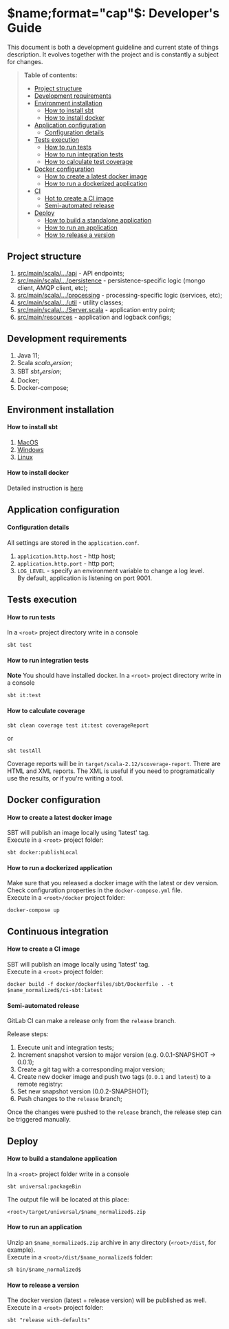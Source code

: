 # $name;format="cap"$: Developer's Guide

This document is both a development guideline and current
state of things description. It evolves together
with the project and is constantly a subject for changes.

> **Table of contents:**  
> - [Project structure](#project-structure)  
> - [Development requirements](#development-requirements)  
> - [Environment installation](#environment-installation)  
>   - [How to install sbt](#how-to-install-sbt)  
>   - [How to install docker](#how-to-install-docker)  
> - [Application configuration](#application-configuration)  
>   - [Configuration details](#configuration-details)  
> - [Tests execution](#tests-execution)  
>   - [How to run tests](#how-to-run-tests)  
>   - [How to run integration tests](#how-to-run-integration-tests)  
>   - [How to calculate test coverage](#how-to-calculate-test-coverage)  
> - [Docker configuration](#docker-configuration)  
>   - [How to create a latest docker image](#how-to-create-a-latest-docker-image)  
>   - [How to run a dockerized application](#how-to-run-a-dockerized-application)
> - [CI](#ci)
>   - [Hot to create a CI image](#how-to-create-a-ci-image)
>   - [Semi-automated release](#semi-automated-release)  
> - [Deploy](#deploy)  
>   - [How to build a standalone application](#how-to-make-a-package)  
>   - [How to run an application](#how-to-run-an-application)  
>   - [How to release a version](#how-to-release-a-version)  


## <a name="project-structure"></a> Project structure
1) [src/main/scala/.../api](/src/main/scala/$organization;format="packaged"$/api) - API endpoints;  
2) [src/main/scala/.../persistence](/src/main/scala/$organization;format="packaged"$/persistence) - persistence-specific logic (mongo client, AMQP client, etc);    
3) [src/main/scala/.../processing](/src/main/scala/$organization;format="packaged"$/processing) - processing-specific logic (services, etc);  
4) [src/main/scala/.../util](/src/main/scala/$organization;format="packaged"$/util) - utility classes;  
5) [src/main/scala/.../Server.scala](/src/main/scala/$organization;format="packaged"$/Server.scala) - application entry point; 
6) [src/main/resources](/src/main/resources) - application and logback configs;    

## <a name="development-requirements"></a> Development requirements
1) Java 11;
2) Scala $scala_version$;  
3) SBT $sbt_version$;  
4) Docker;
5) Docker-compose;

## <a name="environment-installation"></a> Environment installation

#### <a name="how-to-install-sbt"></a> How to install sbt
1) [MacOS](http://www.scala-sbt.org/1.x/docs/Installing-sbt-on-Mac.html)  
2) [Windows](http://www.scala-sbt.org/1.x/docs/Installing-sbt-on-Windows.html)   
3) [Linux](http://www.scala-sbt.org/1.x/docs/Installing-sbt-on-Linux.html)

#### <a name="how-to-install-docker"></a> How to install docker
Detailed instruction is [here](https://docs.docker.com/install/)   



## <a name="application-configuration"></a> Application configuration 

#### <a name="configuration-details"></a> Configuration details
All settings are stored in the `application.conf`.  
1) `application.http.host` - http host;  
2) `application.http.port` - http port;  
3) `LOG_LEVEL` - specify an environment variable to change a log level.  
By default, application is listening on port 9001.  



## <a name="tests-execution"></a> Tests execution

#### <a name="how-to-run-tests"></a> How to run tests
In a `<root>` project directory write in a console  
```
sbt test
```

#### <a name="how-to-run-integration-tests"></a> How to run integration tests
**Note** You should have installed docker.
In a `<root>` project directory write in a console  
```
sbt it:test
```

#### <a name="how-to-calculate-test-coverage"></a> How to calculate coverage
```
sbt clean coverage test it:test coverageReport
```
or 
```
sbt testAll
```
Coverage reports will be in `target/scala-2.12/scoverage-report`. There are HTML and XML reports. The XML is useful if you need to programatically use the results, or if you're writing a tool.  
 
 
 
## <a name="docker-configuration"></a> Docker configuration 

#### <a name="how-to-create-a-latest-docker-image"></a> How to create a latest docker image
SBT will publish an image locally using 'latest' tag.  
Execute in a `<root>` project folder:  
```
sbt docker:publishLocal
```

#### <a name="how-to-run-a-dockerized-application"></a> How to run a dockerized application
Make sure that you released a docker image with the latest or dev version.  
Check configuration properties in the `docker-compose.yml` file.  
Execute in a `<root>/docker` project folder: 
```
docker-compose up
```

## <a name="ci"></a> Continuous integration

#### <a name="how-to-create-a-ci-image"></a> How to create a CI image
SBT will publish an image locally using 'latest' tag.  
Execute in a `<root>` project folder:  
```
docker build -f docker/dockerfiles/sbt/Dockerfile . -t $name_normalized$/ci-sbt:latest
```

#### <a name="semi-automated-release"></a> Semi-automated release
GitLab CI can make a release only from the `release` branch.   

Release steps:
1) Execute unit and integration tests;
2) Increment snapshot version to major version (e.g. 0.0.1-SNAPSHOT -> 0.0.1);
3) Create a git tag with a corresponding major version;
4) Create new docker image and push two tags (`0.0.1` and `latest`) to a remote registry: 
5) Set new snapshot version (0.0.2-SNAPSHOT);
6) Push changes to the `release` branch;

Once the changes were pushed to the `release` branch, the release step can be triggered manually.

## <a name="deploy"></a> Deploy

#### <a name="how-to-make-a-package"></a> How to build a standalone application
In a `<root>` project folder write in a console  
```
sbt universal:packageBin
```

The output file will be located at this place:
```
<root>/target/universal/$name_normalized$.zip
```

#### <a name="how-to-run-an-application"></a> How to run an application
Unzip an `$name_normalized$.zip` archive in any directory (`<root>/dist`, for example).    
Execute in a `<root>/dist/$name_normalized$` folder:    
```
sh bin/$name_normalized$
```

#### <a name="how-to-release-a-version"></a> How to release a version
The docker version (latest + release version) will be published as well.  
Execute in a `<root>` project folder:  
```
sbt "release with-defaults"
```
